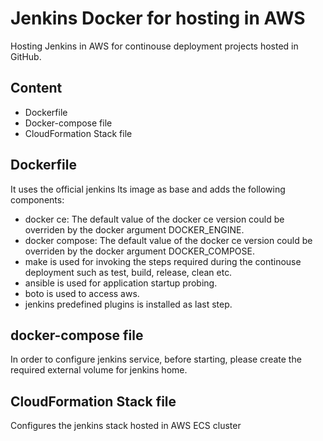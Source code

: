 # Jenkins Docker for hosting in AWS

Hosting Jenkins in AWS for continouse deployment projects hosted in GitHub.

## Content

- Dockerfile
- Docker-compose file
- CloudFormation Stack file

## Dockerfile

It uses the official jenkins lts image as base and adds the following components:

- docker ce: The default value of the docker ce version could be overriden by the docker argument DOCKER_ENGINE.
- docker compose: The default value of the docker ce version could be overriden by the docker argument DOCKER_COMPOSE.
- make is used for invoking the steps required during the continouse deployment such as test, build, release, clean etc.
- ansible is used for application startup probing.
- boto is used to access aws.
- jenkins predefined plugins is installed as last step.

## docker-compose file

In order to configure jenkins service, before starting, please create the required external volume for jenkins home.

## CloudFormation Stack file

Configures the jenkins stack hosted in AWS ECS cluster
